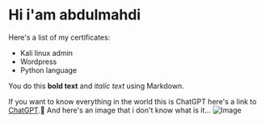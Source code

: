 # Hi i'am abdulmahdi

Here's a list of my certificates:
- Kali linux admin
- Wordpress
- Python language

You do this **bold text** and *italic text* using Markdown.

If you want to know everything in the world this is ChatGPT here's a link to 
[ChatGPT](https://chat.openai.com/chat).🌝
And here's an image that i don't know what is it... 
![Image](https://c4.wallpaperflare.com/wallpaper/500/442/354/outrun-vaporwave-hd-wallpaper-preview.jpg)

